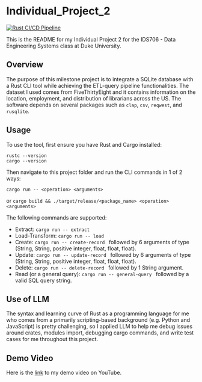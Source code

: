 # Individual_Project_2
[![Rust CI/CD Pipeline](https://github.com/nogibjj/Peter_Min_Data_Engineering_Individual_Project2/actions/workflows/cicd.yml/badge.svg)](https://github.com/nogibjj/Peter_Min_Data_Engineering_Individual_Project2/actions/workflows/cicd.yml)

This is the README for my Individual Project 2 for the IDS706 - Data Engineering Systems class at Duke University.

## Overview
The purpose of this milestone project is to integrate a SQLite database with a Rust CLI tool while achieving the ETL-query pipeline functionalities. The dataset I used comes from FiveThirtyEight and it contains information on the location, employment, and distribution of librarians across the US. The software depends on several packages such as `clap`, `csv`, `reqwest`, and `rusqlite`.

## Usage
To use the tool, first ensure you have Rust and Cargo installed:

```
rustc --version
cargo --version
```

Then navigate to this project folder and run the CLI commands in 1 of 2 ways:

`cargo run -- <operation> <arguments>`

or
`cargo build && ./target/release/<package_name> <operation> <arguments>`

The following commands are supported:
- Extract: `cargo run -- extract`
- Load-Transform: `cargo run -- load`
- Create: `cargo run -- create-record ` followed by 6 arguments of type (String, String, positive integer, float, float, float).
- Update: `cargo run -- update-record ` followed by 6 arguments of type (String, String, positive integer, float, float, float).
- Delete: `cargo run -- delete-record ` followed by 1 String argument.
- Read (or a general query): `cargo run -- general-query ` followed by a valid SQL query string.

## Use of LLM
The syntax and learning curve of Rust as a programming language for me who comes from a primarily scripting-based background (e.g. Python and JavaScript) is pretty challenging, so I applied LLM to help me debug issues around crates, modules import, debugging cargo commands, and write test cases for me throughout this project.

## Demo Video
Here is the [link](https://youtu.be/_JkRfR5ID0k) to my demo video on YouTube.